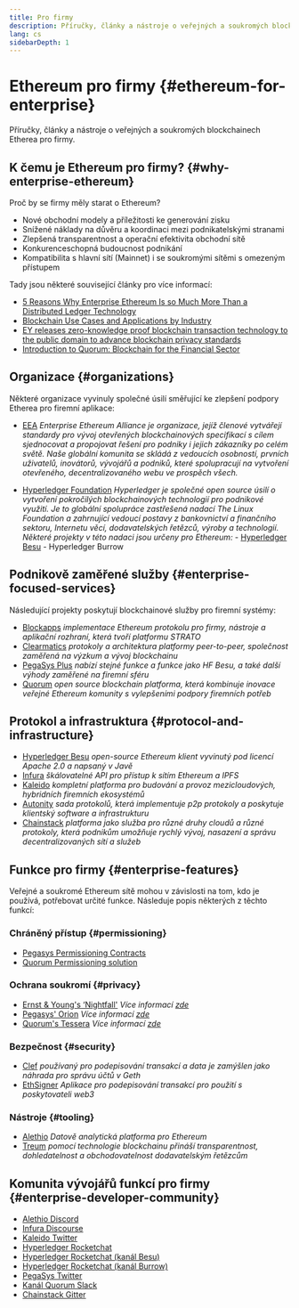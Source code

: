 ```yaml
---
title: Pro firmy
description: Příručky, články a nástroje o veřejných a soukromých blockchainech Etherea pro firmy
lang: cs
sidebarDepth: 1
---
```


# Ethereum pro firmy {#ethereum-for-enterprise}

<FeaturedText>Příručky, články a nástroje o veřejných a soukromých blockchainech Etherea pro firmy.</FeaturedText>

## K čemu je Ethereum pro firmy? {#why-enterprise-ethereum}

Proč by se firmy měly starat o Ethereum?

- Nové obchodní modely a příležitosti ke generování zisku
- Snížené náklady na důvěru a koordinaci mezi podnikatelskými stranami
- Zlepšená transparentnost a operační efektivita obchodní sítě
- Konkurenceschopná budoucnost podnikání
- Kompatibilita s hlavní sítí (Mainnet) i se soukromými sítěmi s omezeným přístupem

Tady jsou některé související články pro více informací:

- [5 Reasons Why Enterprise Ethereum Is so Much More Than a Distributed Ledger Technology](https://media.consensys.net/5-reasons-why-enterprise-ethereum-is-so-much-more-than-a-distributed-ledger-technology-c9a89db82cb5)
- [Blockchain Use Cases and Applications by Industry](https://media.consensys.net/enterprise-ethereum-blockchain-use-cases-and-applications-by-industry-3914d1210049)
- [EY releases zero-knowledge proof blockchain transaction technology to the public domain to advance blockchain privacy standards](https://www.ey.com/en_gl/news/2019/04/ey-releases-zero-knowledge-proof-blockchain-transaction-technology-to-the-public-domain-to-advance-blockchain-privacy-standards)
- [Introduction to Quorum: Blockchain for the Financial Sector](https://medium.com/blockchain-at-berkeley/introduction-to-quorum-blockchain-for-the-financial-sector-58813f84e88c)

## Organizace {#organizations}

Některé organizace vyvinuly společné úsilí směřující ke zlepšení podpory Etherea pro firemní aplikace:

- [EEA](https://entethalliance.org/) _Enterprise Ethereum Alliance je organizace, jejíž členové vytvářejí standardy pro vývoj otevřených blockchainových specifikací s cílem sjednocovat a propojovat řešení pro podniky i jejich zákazníky po celém světě. Naše globální komunita se skládá z vedoucích osobností, prvních uživatelů, inovátorů, vývojářů a podniků, které spolupracují na vytvoření otevřeného, decentralizovaného webu ve prospěch všech._

- [Hyperledger Foundation](https://hyperledger.org) _Hyperledger je společné open source úsilí o vytvoření pokročilých blockchainových technologií pro podnikové využití. Je to globální spolupráce zastřešená nadací The Linux Foundation a zahrnující vedoucí postavy z bankovnictví a finančního sektoru, Internetu věcí, dodavatelských řetězců, výroby a technologií._ _Některé projekty v této nadaci jsou určeny pro Ethereum:_ - [Hyperledger Besu](https://www.hyperledger.org/blog/2019/08/29/announcing-hyperledger-besu) - Hyperledger Burrow

## Podnikově zaměřené služby {#enterprise-focused-services}

Následující projekty poskytují blockchainové služby pro firemní systémy:

- [Blockapps](https://blockapps.net/) _implementace Ethereum protokolu pro firmy, nástroje a aplikační rozhraní, která tvoří platformu STRATO_
- [Clearmatics](https://www.clearmatics.com/about) _protokoly a architektura platformy peer-to-peer, společnost zaměřená na výzkum a vývoj blockchainu_
- [PegaSys Plus](https://pegasys.tech/enterprise/) _nabízí stejné funkce a funkce jako HF Besu, a také další výhody zaměřené na firemní sféru_
- [Quorum](https://www.goquorum.com/) _open source blockchain platforma, která kombinuje inovace veřejné Ethereum komunity s vylepšeními podpory firemních potřeb_

## Protokol a infrastruktura {#protocol-and-infrastructure}

- [Hyperledger Besu](https://www.hyperledger.org/projects/besu) _open-source Ethereum klient vyvinutý pod licencí Apache 2.0 a napsaný v Javě_
- [Infura](https://infura.io/) _škálovatelné API pro přístup k sítím Ethereum a IPFS_
- [Kaleido](https://kaleido.io/) _kompletní platforma pro budování a provoz mezicloudových, hybridních firemních ekosystémů_
- [Autonity](https://www.clearmatics.com/about/) _sada protokolů, která implementuje p2p protokoly a poskytuje klientský software a infrastrukturu_
- [Chainstack](https://chainstack.com/) _platforma jako služba pro různé druhy cloudů a různé protokoly, která podnikům umožňuje rychlý vývoj, nasazení a správu decentralizovaných sítí a služeb_

## Funkce pro firmy {#enterprise-features}

Veřejné a soukromé Ethereum sítě mohou v závislosti na tom, kdo je používá, potřebovat určité funkce. Následuje popis některých z těchto funkcí:

### Chráněný přístup {#permissioning}

- [Pegasys Permissioning Contracts](https://github.com/PegaSysEng/permissioning-smart-contracts)
- [Quorum Permissioning solution](https://github.com/jpmorganchase/quorum/wiki/Security)

### Ochrana soukromí {#privacy}

- [Ernst & Young's ‘Nightfall'](https://github.com/EYBlockchain/nightfall) _Více informací [zde](https://bravenewcoin.com/insights/ernst-and-young-rolls-out-'nightfall-to-enable-private-transactions-on)_
- [Pegasys' Orion](https://docs.pantheon.pegasys.tech/en/stable/Concepts/Privacy/Privacy-Overview/) _Více informací [zde](https://pegasys.tech/privacy-in-pantheon-how-it-works-and-why-your-enterprise-should-care/)_
- [Quorum's Tessera](https://docs.goquorum.com/en/latest/Privacy/Tessera/Tessera/) _Více informací [zde](https://github.com/jpmorganchase/tessera/wiki/How-Tessera-works)_

### Bezpečnost {#security}

- [Clef](https://geth.ethereum.org/docs/clef/tutorial) _používaný pro podepisování transakcí a data je zamýšlen jako náhrada pro správu účtů v Geth_
- [EthSigner](https://github.com/ConsenSys/ethsigner) _Aplikace pro podepisování transakcí pro použití s poskytovateli web3_

### Nástroje {#tooling}

- [Alethio](https://explorer.aleth.io/) _Datově analytická platforma pro Ethereum_
- [Treum](https://treum.io/) _pomocí technologie blockchainu přináší transparentnost, dohledatelnost a obchodovatelnost dodavatelským řetězcům_

## Komunita vývojářů funkcí pro firmy {#enterprise-developer-community}

- [Alethio Discord](https://discord.gg/d2t8NuU)
- [Infura Discourse](https://community.infura.io/)
- [Kaleido Twitter](https://twitter.com/Kaleido_io)
- [Hyperledger Rocketchat](https://chat.hyperledger.org/)
- [Hyperledger Rocketchat (kanál Besu)](https://chat.hyperledger.org/channel/besu)
- [Hyperledger Rocketchat (kanál Burrow)](https://chat.hyperledger.org/channel/burrow)
- [PegaSys Twitter](https://twitter.com/Kaleido_io)
- [Kanál Quorum Slack](http://bit.ly/quorum-slack)
- [Chainstack Gitter](https://gitter.im/chainstack/Lobby)
